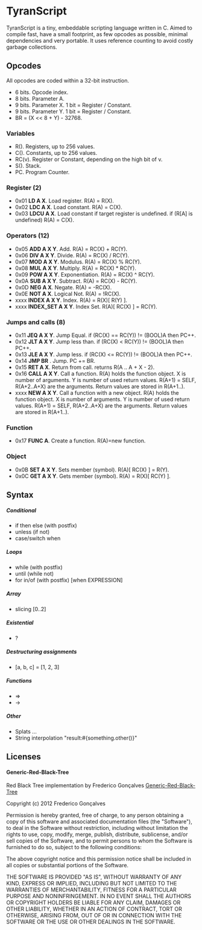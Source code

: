 # TyranScript
TyranScript is a tiny, embeddable scripting language written in C. Aimed to compile fast, have a small footprint, as few opcodes as possible, minimal dependencies and very portable. It uses reference counting to avoid costly garbage collections.

## Opcodes
All opcodes are coded within a 32-bit instruction.

* 6 bits. Opcode index.
* 8 bits. Parameter A.
* 9 bits. Parameter X. 1 bit = Register / Constant.
* 9 bits. Parameter Y. 1 bit = Register / Constant.
* BR = (X << 8 + Y) - 32768.

### Variables
* R(). Registers, up to 256 values.
* C(). Constants, up to 256 values.
* RC(v). Register or Constant, depending on the high bit of v.
* S(). Stack.
* PC. Program Counter.

### Register (2)
* 0x01 **LD A X**. Load register. R(A) = R(X).
* 0x02 **LDC A X**. Load constant. R(A) = C(X).
* 0x03 **LDCU A X**. Load constant if target register is undefined. if (R[A] is undefined) R(A) = C(X).

### Operators (12)
* 0x05 **ADD A X Y**. Add. R(A) = RC(X) + RC(Y).    
* 0x06 **DIV A X Y**. Divide. R(A) = RC(X) / RC(Y).
* 0x07 **MOD A X Y**. Modulus. R(A) = RC(X) % RC(Y).
* 0x08 **MUL A X Y**. Multiply. R(A) = RC(X) * RC(Y).
* 0x09 **POW A X Y**. Exponentiation. R(A) = RC(X) ^ RC(Y).
* 0x0A **SUB A X Y**. Subtract. R(A) = RC(X) - RC(Y).
* 0x0D **NEG A X**. Negate. R(A) = -RC(X).
* 0x0E **NOT A X**. Logical Not. R(A) = !RC(X).
* xxxx **INDEX A X Y**. Index. R(A) = R(X)[ R(Y) ].
* xxxx **INDEX_SET A X Y**. Index Set. R(A)[ RC(X) ] = RC(Y).

### Jumps and calls (8)
* 0x11 **JEQ A X Y**. Jump Equal. if (RC(X) == RC(Y)) != (BOOL)A then PC++.
* 0x12 **JLT A X Y**. Jump less than. if (RC(X) < RC(Y)) != (BOOL)A then PC++.
* 0x13 **JLE A X Y**. Jump less. if (RC(X) <= RC(Y)) != (BOOL)A then PC++.
* 0x14 **JMP BR** . Jump. PC += BR.
* 0x15 **RET A X**. Return from call. returns R(A .. A + X - 2).
* 0x16 **CALL A X Y**. Call a function. R(A) holds the function object. X is number of arguments. Y is number of used return values. R(A+1) = SELF, R(A+2..A+X) are the arguments. Return values are stored in R(A+1..). 
* xxxx **NEW A X Y**. Call a function with a new object. R(A) holds the function object. X is number of arguments. Y is number of used return values. R(A+1) = SELF, R(A+2..A+X) are the arguments. Return values are stored in R(A+1..). 

### Function
* 0x17 **FUNC A**. Create a function. R(A)=new function.

### Object
* 0x0B **SET A X Y**. Sets member (symbol). R(A)[ RC(X) ] = R(Y).
* 0x0C **GET A X Y**. Gets member (symbol). R(A) = R(X)[ RC(Y) ].

## Syntax

##### Conditional
* if then else (with postfix)
* unless (if not)
* case/switch when

##### Loops
* while (with postfix)
* until (while not)
* for in/of (with postfix) [when EXPRESSION]

##### Array
* slicing [0..2]

##### Existential
* ?

##### Destructuring assignments
* [a, b, c] = [1, 2, 3]

##### Functions
* =>
* ->

##### Other
* Splats ...
* String interpolation "result:#{something.other()}"

## Licenses

#### Generic-Red-Black-Tree
 
Red Black Tree implementation by Frederico Gonçalves [Generic-Red-Black-Tree](https://github.com/fgoncalves/Generic-Red-Black-Tree)

Copyright (c) 2012 Frederico Gonçalves

Permission is hereby granted, free of charge, to any person obtaining a copy of this software and associated documentation files (the "Software"), to deal in the Software without restriction, including without limitation the rights to use, copy, modify, merge, publish, distribute, sublicense, and/or sell copies of the Software, and to permit persons to whom the Software is furnished to do so, subject to the following conditions:

The above copyright notice and this permission notice shall be included in all copies or substantial portions of the Software.

THE SOFTWARE IS PROVIDED "AS IS", WITHOUT WARRANTY OF ANY KIND, EXPRESS OR IMPLIED, INCLUDING BUT NOT LIMITED TO THE WARRANTIES OF MERCHANTABILITY, FITNESS FOR A PARTICULAR PURPOSE AND NONINFRINGEMENT. IN NO EVENT SHALL THE AUTHORS OR COPYRIGHT HOLDERS BE LIABLE FOR ANY CLAIM, DAMAGES OR OTHER LIABILITY, WHETHER IN AN ACTION OF CONTRACT, TORT OR OTHERWISE, ARISING FROM, OUT OF OR IN CONNECTION WITH THE SOFTWARE OR THE USE OR OTHER DEALINGS IN THE SOFTWARE.
